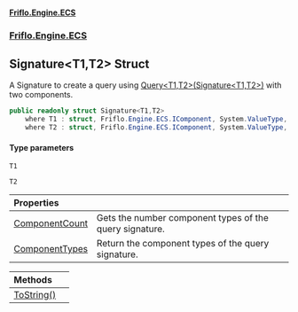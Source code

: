 #### [Friflo.Engine.ECS](index.md 'index')
### [Friflo.Engine.ECS](Friflo.Engine.ECS.md 'Friflo.Engine.ECS')

## Signature<T1,T2> Struct

A Signature to create a query using [Query&lt;T1,T2&gt;(Signature&lt;T1,T2&gt;)](EntityStoreBase.Query_T1,T2_(Signature_T1,T2_).md 'Friflo.Engine.ECS.EntityStoreBase.Query<T1,T2>(Friflo.Engine.ECS.Signature<T1,T2>)') with two components.

```csharp
public readonly struct Signature<T1,T2>
    where T1 : struct, Friflo.Engine.ECS.IComponent, System.ValueType, System.ValueType
    where T2 : struct, Friflo.Engine.ECS.IComponent, System.ValueType, System.ValueType
```
#### Type parameters

<a name='Friflo.Engine.ECS.Signature_T1,T2_.T1'></a>

`T1`

<a name='Friflo.Engine.ECS.Signature_T1,T2_.T2'></a>

`T2`

| Properties | |
| :--- | :--- |
| [ComponentCount](Signature_T1,T2_.ComponentCount.md 'Friflo.Engine.ECS.Signature<T1,T2>.ComponentCount') | Gets the number component types of the query signature. |
| [ComponentTypes](Signature_T1,T2_.ComponentTypes.md 'Friflo.Engine.ECS.Signature<T1,T2>.ComponentTypes') | Return the component types of the query signature. |

| Methods | |
| :--- | :--- |
| [ToString()](Signature_T1,T2_.ToString().md 'Friflo.Engine.ECS.Signature<T1,T2>.ToString()') | |
